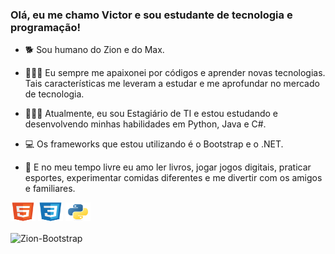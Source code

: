 ### Olá, eu me chamo Victor e sou estudante de tecnologia e programação!
<!---<a href="https://www.linkedin.com/in/rafaella-ballerini-45875016a" target="_blank"><img src="https://img.shields.io/badge/-LinkedIn-%230077B5?style=for-the-badge&logo=linkedin&logoColor=white" target="_blank">-->

- 🐕 Sou humano do Zion e do Max.

- 🧑🏾‍🚀 Eu sempre me apaixonei por códigos e aprender novas tecnologias. Tais características me leveram a estudar e me aprofundar no mercado de tecnologia.

- 🕵🏼‍♂️ Atualmente, eu sou Estagiário de TI e estou estudando e desenvolvendo minhas habilidades em Python, Java e C#.

- 💻 Os frameworks que estou utilizando é o Bootstrap e o .NET.

- 🏈 E no meu tempo livre eu amo ler livros, jogar jogos digitais, praticar esportes, experimentar comidas diferentes e me divertir com os amigos e familiares.

 <!--<img align="center" alt="Zion-Js" height="30" width="40" src="https://raw.githubusercontent.com/devicons/devicon/master/icons/javascript/javascript-plain.svg">-->
  <img align="center" alt="Zion-HTML" height="30" width="40" src="https://raw.githubusercontent.com/devicons/devicon/master/icons/html5/html5-original.svg">
  <img align="center" alt="Zion-CSS" height="30" width="40" src="https://raw.githubusercontent.com/devicons/devicon/master/icons/css3/css3-original.svg">
  <img align="center" alt="Zion-Python" height="30" width="40" src="https://raw.githubusercontent.com/devicons/devicon/master/icons/python/python-original.svg">
  <br><br>
  <img align="center" alt="Zion-Bootstrap" height="40" width="50" src="https://cdn.jsdelivr.net/gh/devicons/devicon/icons/bootstrap/bootstrap-original.svg">
</div> 
  

#
  
